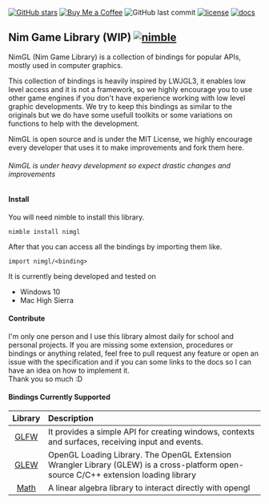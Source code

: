 [![GitHub stars](https://img.shields.io/github/stars/cavariux/nimgl.svg?style=social&logo=github&label=Stars)](https://github.com/cavariux/nimgl)
[![Buy Me a Coffee](https://img.shields.io/badge/buy%20me-coffee-orange.svg?longCache=true&style=flat-square)](https://cav.bz/coffee)
![GitHub last commit](https://img.shields.io/github/last-commit/cavariux/nimgl.svg?style=flat-square)
[![license](https://img.shields.io/github/license/mashape/apistatus.svg?style=flat-square)](LICENSE)
[![docs](https://img.shields.io/badge/docs-passing-ff69b4.svg?style=flat-square)](https://nimgl.org)

## Nim Game Library (WIP) [![nimble](https://raw.githubusercontent.com/yglukhov/nimble-tag/master/nimble.png)](https://github.com/yglukhov/nimble-tag)

NimGL (Nim Game Library) is a collection of bindings for popular APIs, mostly used in computer graphics.

This collection of bindings is heavily inspired by LWJGL3, it enables low level access and it is not a framework, so we highly encourage you to use other game engines if you don't have experience working with low level graphic developments.
We try to keep this bindings as similar to the originals but we do have some usefull toolkits or some variations on functions to help with the development.

NimGL is open source and is under the MIT License, we highly encourage every developer that uses it to make improvements and fork them here.

###### NimGL is under heavy development so expect drastic changes and improvements

#### Install
You will need nimble to install this library.  
```
nimble install nimgl
```

After that you can access all the bindings by importing them like.  
```
import nimgl/<binding>
```

It is currently being developed and tested on

* Windows 10
* Mac High Sierra

#### Contribute

I'm only one person and I use this library almost daily for school and personal
projects. If you are missing some extension, procedures or bindings or anything
related, feel free to pull request any feature or open an issue with the specification and
if you can some links to the docs so I can have an idea on how to implement it.  
Thank you so much :D

#### Bindings Currently Supported

| Library | Description |
|:-------:|:------------|
| [GLFW](src/nimgl/glfw.nim) | It provides a simple API for creating windows, contexts and surfaces, receiving input and events. |
| [GLEW](src/nimgl/glew.nim) | OpenGL Loading Library. The OpenGL Extension Wrangler Library (GLEW) is a cross-platform open-source C/C++ extension loading library |
| [Math](src/nimgl/math.nim) | A linear algebra library to interact directly with opengl |